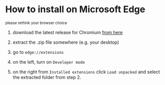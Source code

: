 # How to install on Microsoft Edge
<sub>please rethink your browser choice</sub>

1. download the latest release for Chromium [from here](https://github.com/MaxymTheIdiot/maxs-wplace-helper/releases)

2. extract the .zip file somewhere (e.g. your desktop)

3. go to `edge://extensions`

4. on the left, turn on `Developer mode`

5. on the right from `Installed extensions` click `Load unpacked` and select the extracted folder from step 2.